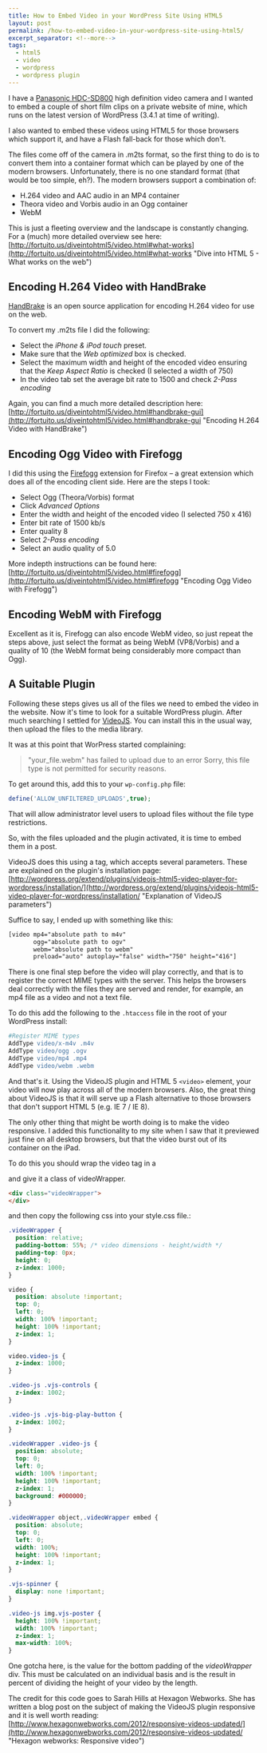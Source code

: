 ```yaml
---
title: How to Embed Video in your WordPress Site Using HTML5
layout: post
permalink: /how-to-embed-video-in-your-wordpress-site-using-html5/
excerpt_separator: <!--more-->
tags:
  - html5
  - video
  - wordpress
  - wordpress plugin
---
```


I have a [Panasonic HDC-SD800](http://www.panasonic.co.uk/html/en_GB/Products/HDC-SD800/Overview/6828016/index.html "Product page for /HDC-SD800") high definition video camera and I wanted to embed a couple of short film clips on a private website of mine, which runs on the latest version of WordPress (3.4.1 at time of writing).

I also wanted to embed these videos using HTML5 for those browsers which support it, and have a Flash fall-back for those which don't.

<!--more-->

The files come off of the camera in .m2ts format, so the first thing to do is to convert them into a container format which can be played by one of the modern browsers. Unfortunately, there is no one standard format (that would be too simple, eh?). The modern browsers support a combination of:

- H.264 video and AAC audio in an MP4 container
- Theora video and Vorbis audio in an Ogg container
- WebM

This is just a fleeting overview and the landscape is constantly changing. For a (much) more detailed overview see here: [http://fortuito.us/diveintohtml5/video.html#what-works](http://fortuito.us/diveintohtml5/video.html#what-works "Dive into HTML 5 - What works on the web")

## Encoding H.264 Video with HandBrake

[HandBrake](http://handbrake.fr/ "Handbrake homepage") is an open source application for encoding H.264 video for use on the web.

To convert my .m2ts file I did the following:

  * Select the _iPhone & iPod touch_ preset.
  * Make sure that the _Web optimized_ box is checked.
  * Select the maximum width and height of the encoded video ensuring that the _Keep Aspect Ratio_ is checked (I selected a width of 750)
  * In the video tab set the average bit rate to 1500 and check _2-Pass encoding_

Again, you can find a much more detailed description here: [http://fortuito.us/diveintohtml5/video.html#handbrake-gui](http://fortuito.us/diveintohtml5/video.html#handbrake-gui "Encoding H.264 Video with HandBrake")

## Encoding Ogg Video with Firefogg

I did this using the [Firefogg](http://firefogg.org/ "Firefogg homepage") extension for Firefox &#8211; a great extension which does all of the encoding client side. Here are the steps I took:

  * Select Ogg (Theora/Vorbis) format
  * Click _Advanced Options_
  * Enter the width and height of the encoded video (I selected 750 x 416)
  * Enter bit rate of 1500 kb/s
  * Enter quality 8
  * Select _2-Pass encoding_
  * Select an audio quality of 5.0

More indepth instructions can be found here: [http://fortuito.us/diveintohtml5/video.html#firefogg](http://fortuito.us/diveintohtml5/video.html#firefogg "Encoding Ogg Video with Firefogg")

## Encoding WebM with Firefogg

Excellent as it is, Firefogg can also encode WebM video, so just repeat the steps above, just select the format as being WebM (VP8/Vorbis) and a quality of 10 (the WebM format being considerably more compact than Ogg).

## A Suitable Plugin

Following these steps gives us all of the files we need to embed the video in the website. Now it's time to look for a suitable WordPress plugin. After much searching I settled for [VideoJS](http://wordpress.org/extend/plugins/videojs-html5-video-player-for-wordpress/ "VideoJS - HTML5 Video Player for WordPress"). You can install this in the usual way, then upload the files to the media library.

It was at this point that WorPress started complaining:

> "your_file.webm" has failed to upload due to an error
> Sorry, this file type is not permitted for security reasons.


To get around this, add this to your `wp-config.php` file:

```php
define('ALLOW_UNFILTERED_UPLOADS',true);
```

That will allow administrator level users to upload files without the file type restrictions.

So, with the files uploaded and the plugin activated, it is time to embed them in a post.

VideoJS does this using a tag, which accepts several parameters. These are explained on the plugin's installation page: [http://wordpress.org/extend/plugins/videojs-html5-video-player-for-wordpress/installation/](http://wordpress.org/extend/plugins/videojs-html5-video-player-for-wordpress/installation/ "Explanation of VideoJS parameters")

Suffice to say, I ended up with something like this:

```html
[video mp4="absolute path to m4v"
       ogg="absolute path to ogv"
       webm="absolute path to webm"
       preload="auto" autoplay="false" width="750" height="416"]
```

There is one final step before the video will play correctly, and that is to register the correct MIME types with the server. This helps the browsers deal correctly with the files they are served and render, for example, an mp4 file as a video and not a text file.

To do this add the following to the `.htaccess` file in the root of your WordPress install:

```apache
#Register MIME types
AddType video/x-m4v .m4v
AddType video/ogg .ogv
AddType video/mp4 .mp4
AddType video/webm .webm
```

And that's it. Using the VideoJS plugin and HTML 5 `<video>` element, your video will now play across all of the modern browsers. Also, the great thing about VideoJS is that it will serve up a Flash alternative to those browsers that don't support HTML 5 (e.g. IE 7 / IE 8).

The only other thing that might be worth doing is to make the video responsive. I added this functionality to my site when I saw that it previewed just fine on all desktop browsers, but that the video burst out of its container on the iPad.

To do this you should wrap the video tag in a <div> and give it a class of videoWrapper.

```html
<div class="videoWrapper">
</div>
```

and then copy the following css into your style.css file.:

```css
.videoWrapper {
  position: relative;
  padding-bottom: 55%; /* video dimensions - height/width */
  padding-top: 0px;
  height: 0;
  z-index: 1000;
}

video {
  position: absolute !important;
  top: 0;
  left: 0;
  width: 100% !important;
  height: 100% !important;
  z-index: 1;
}

video.video-js {
  z-index: 1000;
}

.video-js .vjs-controls {
  z-index: 1002;
}

.video-js .vjs-big-play-button {
  z-index: 1002;
}

.videoWrapper .video-js {
  position: absolute;
  top: 0;
  left: 0;
  width: 100% !important;
  height: 100% !important;
  z-index: 1;
  background: #000000;
}

.videoWrapper object,.videoWrapper embed {
  position: absolute;
  top: 0;
  left: 0;
  width: 100%;
  height: 100% !important;
  z-index: 1;
}

.vjs-spinner {
  display: none !important;
}

.video-js img.vjs-poster {
  height: 100% !important;
  width: 100% !important;
  z-index: 1;
  max-width: 100%;
}
```

One gotcha here, is the value for the bottom padding of the _videoWrapper_ div. This must be calculated on an individual basis and is the result in percent of dividing the height of your video by the length.

The credit for this code goes to Sarah Hills at Hexagon Webworks. She has written a blog post on the subject of making the VideoJS plugin responsive and it is well worth reading: [http://www.hexagonwebworks.com/2012/responsive-videos-updated/](http://www.hexagonwebworks.com/2012/responsive-videos-updated/ "Hexagon webworks: Responsive video")
